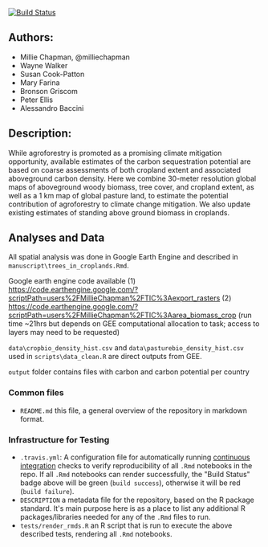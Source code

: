 [![Build Status](https://travis-ci.com/milliechapman/treesincroplands.svg?token=DT1gCAtvxqVkbs12U7nX&branch=master)](https://travis-ci.com/milliechapman/treesincroplands)

## Authors:

- Millie Chapman, @milliechapman
- Wayne Walker
- Susan Cook-Patton
- Mary Farina
- Bronson Griscom
- Peter Ellis
- Alessandro Baccini

## Description:
While agroforestry is promoted as a promising climate mitigation opportunity, available estimates of the carbon sequestration potential are based on coarse assessments of both cropland extent and associated aboveground carbon density. Here we combine 30-meter resolution global maps of aboveground woody biomass, tree cover, and cropland extent, as well as a 1 km map of global pasture land, to estimate the potential contribution of agroforestry to climate change mitigation. We also update existing estimates of standing above ground biomass in croplands. 

## Analyses and Data
All spatial analysis was done in Google Earth Engine and described in `manuscript\trees_in_croplands.Rmd`. 

Google earth engine code available
(1) https://code.earthengine.google.com/?scriptPath=users%2FMillieChapman%2FTIC%3Aexport_rasters
(2) https://code.earthengine.google.com/?scriptPath=users%2FMillieChapman%2FTIC%3Aarea_biomass_crop
(run time ~21hrs but depends on GEE computational allocation to task; access to layers may need to be requested)

`data\cropbio_density_hist.csv` and `data\pasturebio_density_hist.csv` used in `scripts\data_clean.R` are direct outputs from GEE.

`output` folder contains files with carbon and carbon potential per country 

### Common files

- `README.md` this file, a general overview of the repository in markdown format.  

### Infrastructure for Testing

- `.travis.yml`: A configuration file for automatically running [continuous integration](https://travis-ci.com) checks to verify reproducibility of all `.Rmd` notebooks in the repo.  If all `.Rmd` notebooks can render successfully, the "Build Status" badge above will be green (`build success`), otherwise it will be red (`build failure`).  
- `DESCRIPTION` a metadata file for the repository, based on the R package standard. It's main purpose here is as a place to list any additional R packages/libraries needed for any of the `.Rmd` files to run.
- `tests/render_rmds.R` an R script that is run to execute the above described tests, rendering all `.Rmd` notebooks. 
